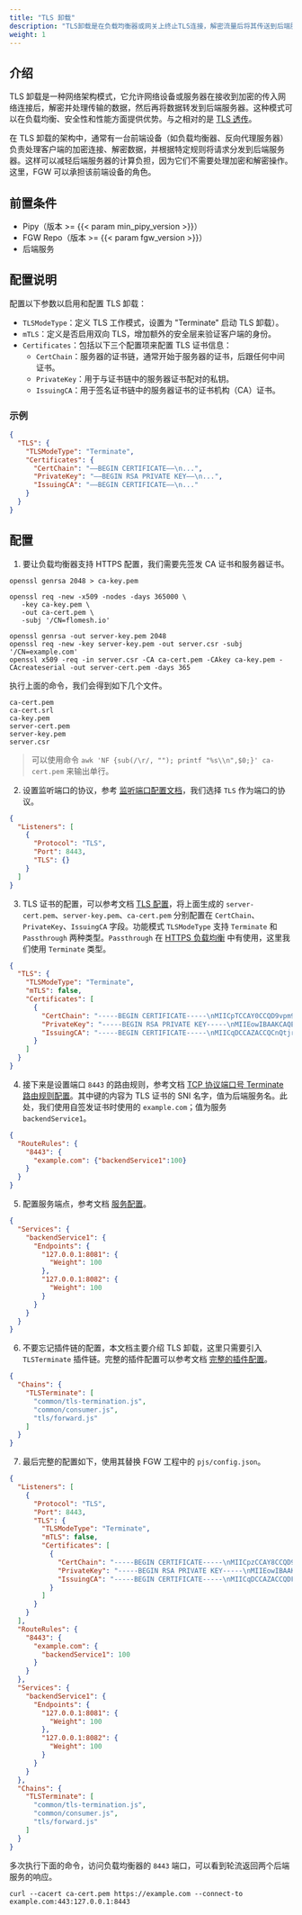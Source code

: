 ```yaml
---
title: "TLS 卸载"
description: "TLS卸载是在负载均衡器或网关上终止TLS连接，解密流量后将其传送到后端服务器，从而减轻后端服务器的加密和解密负担。"
weight: 1
---
```


## 介绍

TLS 卸载是一种网络架构模式，它允许网络设备或服务器在接收到加密的传入网络连接后，解密并处理传输的数据，然后再将数据转发到后端服务器。这种模式可以在负载均衡、安全性和性能方面提供优势。与之相对的是 [TLS 透传](/features/tls/passthrough/)。

在 TLS 卸载的架构中，通常有一台前端设备（如负载均衡器、反向代理服务器）负责处理客户端的加密连接、解密数据，并根据特定规则将请求分发到后端服务器。这样可以减轻后端服务器的计算负担，因为它们不需要处理加密和解密操作。这里，FGW 可以承担该前端设备的角色。

## 前置条件

- Pipy（版本 >= {{< param min_pipy_version >}}）
- FGW Repo（版本 >= {{< param fgw_version >}}）
- 后端服务

## 配置说明

配置以下参数以启用和配置 TLS 卸载：

  * `TLSModeType`：定义 TLS 工作模式，设置为 "Terminate" 启动 TLS 卸载）。
  * `mTLS`：定义是否启用双向 TLS，增加额外的安全层来验证客户端的身份。
  * `Certificates`：包括以下三个配置项来配置 TLS 证书信息：
    * `CertChain`：服务器的证书链，通常开始于服务器的证书，后跟任何中间证书。
    * `PrivateKey`：用于与证书链中的服务器证书配对的私钥。
    * `IssuingCA`：用于签名证书链中的服务器证书的证书机构（CA）证书。

### 示例

```json
{
  "TLS": {
    "TLSModeType": "Terminate",
    "Certificates": {
      "CertChain": "—–BEGIN CERTIFICATE—–\n...",
      "PrivateKey": "—–BEGIN RSA PRIVATE KEY—–\n...",
      "IssuingCA": "—–BEGIN CERTIFICATE—–\n..."
    }
  }
}
```

## 配置

1. 要让负载均衡器支持 HTTPS 配置，我们需要先签发 CA 证书和服务器证书。

```shell
openssl genrsa 2048 > ca-key.pem

openssl req -new -x509 -nodes -days 365000 \
   -key ca-key.pem \
   -out ca-cert.pem \
   -subj '/CN=flomesh.io'

openssl genrsa -out server-key.pem 2048
openssl req -new -key server-key.pem -out server.csr -subj '/CN=example.com'
openssl x509 -req -in server.csr -CA ca-cert.pem -CAkey ca-key.pem -CAcreateserial -out server-cert.pem -days 365
```

执行上面的命令，我们会得到如下几个文件。

```
ca-cert.pem
ca-cert.srl
ca-key.pem
server-cert.pem
server-key.pem
server.csr
```

> 可以使用命令 `awk 'NF {sub(/\r/, ""); printf "%s\\n",$0;}' ca-cert.pem` 来输出单行。

2. 设置监听端口的协议，参考 [监听端口配置文档](/reference/configuration/#2-监听端口配置listeners)，我们选择 `TLS` 作为端口的协议。

```json
{
  "Listeners": [
    {
      "Protocol": "TLS",
      "Port": 8443,
      "TLS": {}
    }
  ]
}
```

3. TLS 证书的配置，可以参考文档 [TLS 配置](/reference/configuration/#22-tls)，将上面生成的 `server-cert.pem`、`server-key.pem`、`ca-cert.pem` 分别配置在 `CertChain`、`PrivateKey`、`IssuingCA` 字段。功能模式 `TLSModeType` 支持 `Terminate` 和 `Passthrough` 两种类型。`Passthrough` 在 [HTTPS 负载均衡](/features/tls/passthrough/) 中有使用，这里我们使用 `Terminate` 类型。

```json
{
  "TLS": {
    "TLSModeType": "Terminate",
    "mTLS": false,
    "Certificates": [
      {
        "CertChain": "-----BEGIN CERTIFICATE-----\nMIICpTCCAY0CCQD9vpm9qHfkjTANBgkqhkiG9w0BAQsFADAVMRMwEQYDVQQDDApm\nbG9tZXNoLmlvMB4XDTIzMDgwOTA5MDUwNVoXDTI0MDgwODA5MDUwNVowFDESMBAG\nA1UEAwwJbG9jYWxob3N0MIIBIjANBgkqhkiG9w0BAQEFAAOCAQ8AMIIBCgKCAQEA\nv76yA1Zm5wKgfZjVKqNdEKd6Ejf8aQNHyk1gY8IKvWt2AeyqVAOqOjas/Pj8uVaG\nOrxfIAqqT1U5QF/WEPgUdxBgKTt2rXFr8f27bTmNQ6Z9irKaJx9BSyK7u6bvv9x6\nMgKxjtq43712R0W8gelfI3412KpYtpKTecMX2f3scCXNnksQUx7F35gg8kGcCLGN\nWsrT7+Jmdp6QP+S2fTLKr3qDEmZZMvRx/tKIR6WoZEhs7pnj6T3SLkK4pBjhwnxK\nclgJDBCG9UM0KNqmAnGMkSFKPTGs1x02eYhCf9+Hk3oXMi6DcWt7GH+Efmat/k4d\nNidOjJRBJuhMOZD+IhnxCwIDAQABMA0GCSqGSIb3DQEBCwUAA4IBAQAiWpzIROIN\nVySnxOm8Ua4E29c3GxB6KDOIpwxBizOW66wGA7zCfa8j/QgfTLV7q+hBj964PZJJ\nkK/Wuh8H99rzpQToOxWuFfBgNmPezFN/dSE5k+PQ6mItesWTtfDqFJIod4yIWoDf\nq9dbnOs0c3WGexP4YMo5WW9v/TKWfVgcc83aPsVnO5YpJC8y7VUDiyGKJW6R/k4y\n16fsrX4V1Gpj6ivFenG9OkftViff1/JuattMr3wq994SGlAggWL+H93CkyofbW+U\n3BVI4750Y0MYuDpt4DyI2zsKe2N5Ga7lNTfbj6tTdrfHkz0jdABDXc5lQr6ahTNO\nBvvV2Dpr0ozn\n-----END CERTIFICATE-----\n",
        "PrivateKey": "-----BEGIN RSA PRIVATE KEY-----\nMIIEowIBAAKCAQEAv76yA1Zm5wKgfZjVKqNdEKd6Ejf8aQNHyk1gY8IKvWt2Aeyq\nVAOqOjas/Pj8uVaGOrxfIAqqT1U5QF/WEPgUdxBgKTt2rXFr8f27bTmNQ6Z9irKa\nJx9BSyK7u6bvv9x6MgKxjtq43712R0W8gelfI3412KpYtpKTecMX2f3scCXNnksQ\nUx7F35gg8kGcCLGNWsrT7+Jmdp6QP+S2fTLKr3qDEmZZMvRx/tKIR6WoZEhs7pnj\n6T3SLkK4pBjhwnxKclgJDBCG9UM0KNqmAnGMkSFKPTGs1x02eYhCf9+Hk3oXMi6D\ncWt7GH+Efmat/k4dNidOjJRBJuhMOZD+IhnxCwIDAQABAoIBACjXLkVltt9HgPWf\ngu/lAeKVOXv97sZTS4w8dOZqoyz7YZRBW3ovmadyk+ACDJpRYp/KFZzWiLYDGgGr\nKAZPQNSnaUP/BWUl/m75s10tX/hj0uOi7RCeKKMfT8tFYFWGWYSjbDxYO/5z9Why\n4xbspTYDIOb4SZMBn2XU9xSYcC7mj/MaFr5bkMjLg+SMnG/QUgWoMA3F/hbmzrm2\n+5cqDY6Ew6EQk8IGRKRI3BrrgWrtljTcfDahLfA9Lu1+dE0ABkXUFuJ8ilgKunHi\nmo+61TPbVpo5A1hX3iexA1b38E8e2vAGzL8Lf4lAAxaJ823JmVqTJ28OZR+MFFXD\nXG05gyECgYEA5qS4aYHZM4/pvc1VIoLafWdH/nlbYQK9D6bBh3ICm2MGWWdta/nd\nB1bI7JT2J3lpb/mPK/pr8CXn60whO24XY18gU8A5HOlPO1l3QAHzIRLQFz11nb1M\nnwNen+u4zYEwnQPJSoWhh4S3686fY0OEUsxhc92x0QvkapcA429kTLECgYEA1NM0\nwbHjKNpbwW0P0KVHP2Cbwy3nB9topwJ8A6sT7cedjViDuP/ontvM7yosjc1YMN4t\noqg0tCPFGCfyoOSSnikEPBSYZzGCxaZ0K7tBWdHl+oDVNdPBGqIZzr2JypNpcRr6\nkH6gzjTFey/OJsVVOQPZ9D6TuMkk7mJAi11gmHsCgYEAyCUy3mPOvv7ooEtZ0Ivq\n3B3PDNX05RdCRx23HTljZ8Ij1Vt6SdPW6TJ3Q0302cZzJ7dRdaFnH0tVmQtEX1Um\nuJXo8KSDK0KO/fqiEAphGFdB+pjbwtltbyO2bmJYyQSN0gNiHugdhwM1s0xnZfVG\nE6/F9YzxbG28dn65R6P3TtECgYArjDQFVkLm/xc7Uvejd85GV5xHqcLWRrz5P3bk\nwULIqsnAPFZnqmWM6+jZH0YSlevvw+aOm+B847zWnoX1ChA+MKJfMM+mfekGTHME\n58INgPeP9ICsDPI8YuLo/LuPKe6vaBfRLTf2ObIW7MdAA6zWh8U3Rv6vFulppc0T\nNz4mtQKBgDApvH3mB5mCwh/Go0rKXzpOPfMKPip0/c65bkqzFqTjgFRG/A8gNMgD\ns9eGq8Gu+EO4ZvJvJHM/wf1d6vZ4kD0A1Cg/7VC7auy49dyI+A2J+1p/ebBjr3Dt\nPAgRO1uDYM6t7gstO4RddL3+fNW6whJ/QQRBwKJkwl8vVutROn7m\n-----END RSA PRIVATE KEY-----\n",
        "IssuingCA": "-----BEGIN CERTIFICATE-----\nMIICqDCCAZACCQCnQtjr6YkElTANBgkqhkiG9w0BAQsFADAVMRMwEQYDVQQDDApm\nbG9tZXNoLmlvMCAXDTIzMDgwOTA5MDUwNVoYDzMwMjIxMjEwMDkwNTA1WjAVMRMw\nEQYDVQQDDApmbG9tZXNoLmlvMIIBIjANBgkqhkiG9w0BAQEFAAOCAQ8AMIIBCgKC\nAQEAyjCOniAGJ/Afd99lrzVHVHnba3JM3mTuWAhfgXe/0A+RQejTpi/6XjBzWWsv\nmSX+ujtsEZWNZh8UeNtMwtS2ozM1gEte/jnIDBDl8tI7ZU78C3DGi9YvyXxUi6TO\nOJXtU3Z9Q2pKlusnLxUfqaXtq6cEGnU8x/62MOvoBxQ68B6ekuQZdA4i54K2S7KI\ngt+ROm2CD6iIr5vK6HouyS7LM4TECli1O5aFPhR3+PVVduiauhrcIhgELRpC84+e\n5VwtC4p7hZwQbtiOaXfaKCPFbzhdL2lzHJEDao58VpNMyE+nUI8uAtWjWvHXkD2t\nqSAqb8BPFAVAdWMmOeloWTZn8wIDAQABMA0GCSqGSIb3DQEBCwUAA4IBAQBqKsi2\nWnVFTRJ3+tJU0FX+rTiogYYxzFfhiJtwS6D/RRXRYOWIXRkhJWRAu+Gm4D2+yF9C\nSngD3dU9koG6N59qwnQ3nnRLfxvGltjk4VjDIiyJU1RU/3T4jDVXIwRB090j1/Se\nrra1WTKwqwm3EWoVbUNCdRsetRirSylqqYApfvWqeRewP7znX9MhfU0uncLOuTUe\nHpBOynUA48e5pxqBOeLS1iICuvixyqJHxLC/aIurpJm05CVNnjQGW2IPFBKJ9kb9\n+w1EC3kfDg9UQEK9QHh56bMUfBl2njWuBIw2AZ/lZe2yHSkauv2FCXfi6T3pO/OW\n+TdumkRp5puMKcn7\n-----END CERTIFICATE-----\n"
      }
    ]
  }
}
```

4. 接下来是设置端口 `8443` 的路由规则，参考文档 [TCP 协议端口号 Terminate 路由规则配置](/reference/configuration/#34-端口号配置protocol-tls-tlsmodetype-terminate-的配置格式)。其中键的内容为 TLS 证书的 SNI 名字，值为后端服务名。此处，我们使用自签发证书时使用的 `example.com`；值为服务 `backendService1`。

```json
{
  "RouteRules": {
    "8443": {
      "example.com": {"backendService1":100}
    }
  }
}
```

5. 配置服务端点，参考文档 [服务配置](/reference/configuration/#4服务配置services)。

```json
{
  "Services": {
    "backendService1": {
      "Endpoints": {
        "127.0.0.1:8081": {
          "Weight": 100
        },
        "127.0.0.1:8082": {
          "Weight": 100
        }
      }
    }
  }
}
```

6. 不要忘记插件链的配置，本文档主要介绍 TLS 卸载，这里只需要引入 `TLSTerminate` 插件链。完整的插件配置可以参考文档 [完整的插件配置](/reference/plugin/#完整配置)。

```json
{
  "Chains": {
    "TLSTerminate": [
      "common/tls-termination.js",
      "common/consumer.js",
      "tls/forward.js"
    ]
  }
}
```

7. 最后完整的配置如下，使用其替换 FGW 工程中的 `pjs/config.json`。

```json
{
  "Listeners": [
    {
      "Protocol": "TLS",
      "Port": 8443,
      "TLS": {
        "TLSModeType": "Terminate",
        "mTLS": false,
        "Certificates": [
          {
            "CertChain": "-----BEGIN CERTIFICATE-----\nMIICpzCCAY8CCQD9vpm9qHfkjjANBgkqhkiG9w0BAQsFADAVMRMwEQYDVQQDDApm\nbG9tZXNoLmlvMB4XDTIzMDgwOTEzMzAwMloXDTI0MDgwODEzMzAwMlowFjEUMBIG\nA1UEAwwLZXhhbXBsZS5jb20wggEiMA0GCSqGSIb3DQEBAQUAA4IBDwAwggEKAoIB\nAQC8PVeWrdUW/daf7AWv1nGaxd+tVLe95RDk+A6rOmr5uoFBdO2OKfdYg3cNr3ti\nE2XbcBa00lrdhxMHANvNtvB+YApmyjXzLQW0XoJe6H6B28Q2RiSvlt4ek1w4h5j8\nUNGmKDZvL9PgPcVecKMqikHjsoPxKO/IdcB0SZ1sEnY6mQrFStVJI6ReUFAVIxK6\nFnbgJhhslU22+vF6hWvjdljl6YDyIpeuh+hjyGY6opFUv6hs7oHKvxnSPXb+c/Qm\nKfWfQiOswKJhgZcEeFvOfYrMNtCPXgF3TDHaAHbJ0+WPCllDlvNtCyFIcN8yD5JB\nyuPmXVJYP+Wg3ac/9mxLk+D/AgMBAAEwDQYJKoZIhvcNAQELBQADggEBABQpLMo+\nD4E/amfDxJN2oDo0Q8SA4H4uTqDgJdIL9iy91CmjMbiK1vrw7TSNoxjn33ds6bBt\n0xqsc//ckrgFSrUzqbkr7FYhLEd9Mwl4IaXwl6tk4IRzVEUMt+cRC4qadXd8uYVZ\ntbVMoMQ0vi3OEJhemb8eGB6yVhufCw7535oU0Us1lDegQ3nTp+jf7LYMLgbQKk1v\nqrvoSx5kgwXKHIDJ7jYHMtm2KH2H18274XM+WH13RydHe0IIwa2TAJnHjv/a6m/N\niiq/eHJZAIWKAm2zP9pZCDV1FEJx+HDy+L9L/i8q6bYs3M5l5xi7+HeFW6Hi1jff\nu7LQ4p5Ms4tsElI=\n-----END CERTIFICATE-----\n",
            "PrivateKey": "-----BEGIN RSA PRIVATE KEY-----\nMIIEowIBAAKCAQEAvD1Xlq3VFv3Wn+wFr9ZxmsXfrVS3veUQ5PgOqzpq+bqBQXTt\njin3WIN3Da97YhNl23AWtNJa3YcTBwDbzbbwfmAKZso18y0FtF6CXuh+gdvENkYk\nr5beHpNcOIeY/FDRpig2by/T4D3FXnCjKopB47KD8SjvyHXAdEmdbBJ2OpkKxUrV\nSSOkXlBQFSMSuhZ24CYYbJVNtvrxeoVr43ZY5emA8iKXrofoY8hmOqKRVL+obO6B\nyr8Z0j12/nP0Jin1n0IjrMCiYYGXBHhbzn2KzDbQj14Bd0wx2gB2ydPljwpZQ5bz\nbQshSHDfMg+SQcrj5l1SWD/loN2nP/ZsS5Pg/wIDAQABAoIBACOMzjLlx32dGOCA\n+Z34uOHLBvA8NKtHTIaBlnud/8AECg8rnwWfRVhRE7Xg80NVeIIVzCQAKir2LJDB\nB8H1D7w+NRiujbvMP+yNgL+d1u59a7P4UUtcCbzqhZsjeLAGL2Ha7FTZSoFqCRFJ\n4nbRP5paB3MPESHhoyQTFwjm/68XDzUUNman/7235ms85X6VOoSuF936JgkxMNoi\nCfcMQ9kfII6QKqDbB5LxY0P0PWc4CMgKCf492yRARFJC4HUoT/eXH+lYh+DOYlWw\nQt1Y54fxWVeG+Rz46uKsL/5+8jqCd5Ah2gfPc59Ji7DZlls2JXwRCdEvjlGFj0mO\n7qTa9tkCgYEA3zoN+ec2B6xC71vtLFGpls2yPyLnjprXkEeJQNF9yIewuYpGVGLP\ndcAKLSiB+/YvuIKZul/uBdQkHRezXJIlClWzsATZWlIcr84ZUtf4hkwgW0EmpJXJ\n3069+uTLcXr0s7mOuep1TlLEWceaiwOWZW+JYodriDsJWrRGz4G0RYsCgYEA1+BM\n5b9o0M2cMdoMqaE6XTBJRVEAFl3dokiUtQxXHEi7bDfr9Sx0Ps6pg7CdXBufDovP\nqLzfEqqnOnOVFGxaXDNhvoqLW/itn6ANPaw1XiqlhTFrFD3Rqtm194wdo5mKfILo\njgese/hb+t6RloWdaDmYBN3vaJC1cXFPWN5GiN0CgYBN89IJoOpHR6qgN7PdNC9K\n0E4cqi2+qOf6JGET15RbQLdAM79XnKHh9swW9PxfZptHjaPtZ66RLoHl/u7NtuNk\ndoUnRKo6Vk5aPliti2noTBFIjLnX4875QmApi1hYKp3lXTkwR2Xrkg+rYn7faMNO\nbOLHG487pZIgsK/BqwOu/QKBgQCnazL38uxNE0iRePPdEkb7QplwgpM4xW8/jl6V\n0o40R0vjb7M1H1a/5vKcSPqhFmLSmydfS6sNBQBQWpdBkY66drbVWQkfOMseQrhC\nHi39a8GWfG748cCLafCvnSDXYhp+2d+VVuoz8rcS5k2umM0sqY32KFClnaS56BCL\ncUbumQKBgED/8Ovu4uowO+BWbiYMX5Eov0iEk92e02SIBvCsqoe63iO7RJtdsfEr\n+QPNz35K/xyXSEjZi6gj1ui9Td91cuUC2OwRbor+yAwXgCFuxNncjQY28Ul3F4TH\n/zFuuJlb5ca/6TqMc5hxC0qdOPg3weK1dRlDfQb/vikbBD40QA/6\n-----END RSA PRIVATE KEY-----\n",
            "IssuingCA": "-----BEGIN CERTIFICATE-----\nMIICqDCCAZACCQDFLOUQOxJGoTANBgkqhkiG9w0BAQsFADAVMRMwEQYDVQQDDApm\nbG9tZXNoLmlvMCAXDTIzMDgwOTEzMzAwMloYDzMwMjIxMjEwMTMzMDAyWjAVMRMw\nEQYDVQQDDApmbG9tZXNoLmlvMIIBIjANBgkqhkiG9w0BAQEFAAOCAQ8AMIIBCgKC\nAQEAx3s/KDkaRTd1yL+Ku0qfHsj2M6JyjGycZvcB7m+rxdKqCRvZXZa7dk5qfqGE\nN7xyIQQQTWvZB+yYQPtvDnB184Idyh3h/5khfkX/V2bfaifb4v85SKpdcKIq3MsG\nQe3oBaYUeOoRHJiw9Cb2bHthtDjlsfXxm8LXf1YGHShWDZqOnGd/P7Hvw4ZQ5P+v\nBwpwpuAPgcIA3gq6qb22LZbHeENCulIfqd7giUVd6NtBP5G3Lu4ATGpwhIBnJliF\nw3VSG9G7zrH6qNx4E9qlI+PvGLidQg+qJM6J+y3dvtVICoAMD5yDOgKttmP65BYR\nQgyQFxY7zj1UwSGxGUT4waIDjQIDAQABMA0GCSqGSIb3DQEBCwUAA4IBAQADpzp7\n6nBQufE9Yhr8D9QRDT4oXo/eEO7jY274LjB/YhdZ2SN5kQXHneF91x4NsA3qTwyn\nMIRPJT9QwJuYKtX+S7lBxUh39WdtLI+Q1L2bB3DB5PEafeAJHyFszz6Gk8GcD1qu\nwinL7Fy111MiMXlU2R3rvm/z0VkDhW0vx4VaOuIgWDt/ou0jSL2xOP7aH14MZ5FG\nvIVhyVsY+O8RJj5yg9Bzso0wj4sMvNJgFEmA0ENY9KeoULcHcyfMN5fSoA5Qw/6l\nZ1Ac5sYW9UwcDzKyXtzWvabJ3lwPLnviPoorowmmT3rhhNvrVhH4jdyrLnTaFzGo\nAfYeWwziVKdGC5Yy\n-----END CERTIFICATE-----\n"
          }
        ]
      }
    }
  ],
  "RouteRules": {
    "8443": {
      "example.com": {
        "backendService1": 100
      }
    }
  },
  "Services": {
    "backendService1": {
      "Endpoints": {
        "127.0.0.1:8081": {
          "Weight": 100
        },
        "127.0.0.1:8082": {
          "Weight": 100
        }
      }
    }
  },
  "Chains": {
    "TLSTerminate": [
      "common/tls-termination.js",
      "common/consumer.js",
      "tls/forward.js"
    ]
  }
}
```

多次执行下面的命令，访问负载均衡器的 `8443` 端口，可以看到轮流返回两个后端服务的响应。

```shell
curl --cacert ca-cert.pem https://example.com --connect-to example.com:443:127.0.0.1:8443
```
